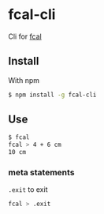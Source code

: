 # fcal-cli

Cli for [fcal](https://github.com/5anthosh/fcal)

## Install

With npm

```sh
$ npm install -g fcal-cli
```

## Use

```sh
$ fcal
fcal > 4 + 6 cm
10 cm
```

### meta statements

`.exit` to exit

```sh
fcal > .exit
```
